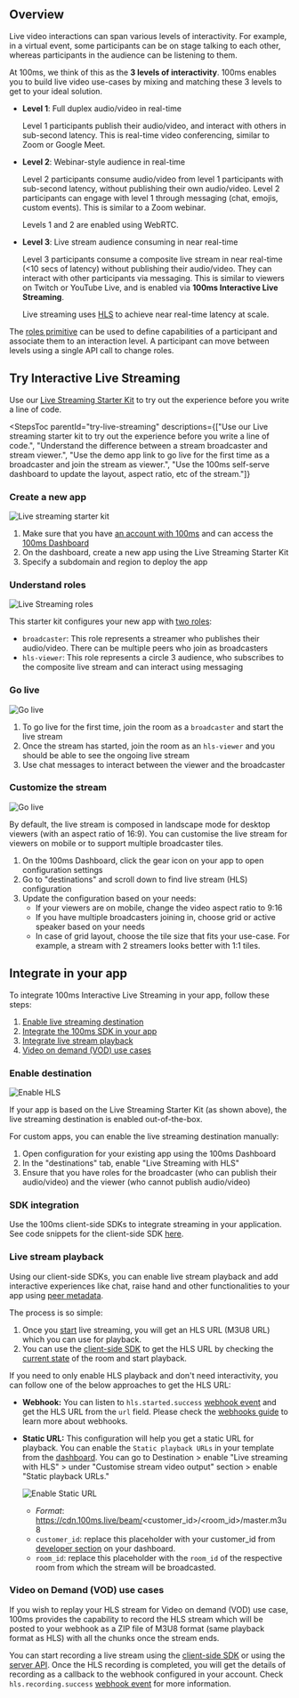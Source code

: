 ## Overview

Live video interactions can span various levels of interactivity. For example, in a virtual event, some participants can be on stage talking to each other, whereas participants in the audience can be listening to them.

At 100ms, we think of this as the **3 levels of interactivity**. 100ms enables you to build live video use-cases by mixing and matching these 3 levels to get to your ideal solution.

-   **Level 1**: Full duplex audio/video in real-time

    Level 1 participants publish their audio/video, and interact with others in sub-second latency. This is real-time video conferencing, similar to Zoom or Google Meet.

-   **Level 2**: Webinar-style audience in real-time

    Level 2 participants consume audio/video from level 1 participants with sub-second latency, without publishing their own audio/video. Level 2 participants can engage with level 1 through messaging (chat, emojis, custom events). This is similar to a Zoom webinar.

    Levels 1 and 2 are enabled using WebRTC.

-   **Level 3**: Live stream audience consuming in near real-time

    Level 3 participants consume a composite live stream in near real-time (<10 secs of latency) without publishing their audio/video. They can interact with other participants via messaging. This is similar to viewers on Twitch or YouTube Live, and is enabled via **100ms Interactive Live Streaming**.

    Live streaming uses [HLS](https://www.100ms.live/blog/hls-101-beginners-guide) to achieve near real-time latency at scale.

The [roles primitive](/docs/javascript/v2/foundation/templates-and-roles) can be used to define capabilities of a participant and associate them to an interaction level. A participant can move between levels using a single API call to change roles.

## Try Interactive Live Streaming

Use our [Live Streaming Starter Kit](https://www.100ms.live/marketplace/live-streaming-starter-kit) to try out the experience before you write a line of code.

<StepsToc
  parentId="try-live-streaming"
  descriptions={["Use our Live streaming starter kit to try out the experience before you write a line of code.", "Understand the difference between a stream broadcaster and stream viewer.", "Use the demo app link to go live for the first time as a broadcaster and join the stream as viewer.", "Use the 100ms self-serve dashboard to update the layout, aspect ratio, etc of the stream."]}
>

<StepsContainer id="try-live-streaming">

### Create a new app

![Live streaming starter kit](/docs/docs/v2/live-streaming-starter-kit.png)

1. Make sure that you have [an account with 100ms](https://dashboard.100ms.live/register) and can access the [100ms Dashboard](https://dashboard.100ms.live/)
1. On the dashboard, create a new app using the Live Streaming Starter Kit
1. Specify a subdomain and region to deploy the app

### Understand roles

![Live Streaming roles](/docs/docs/v2/live-streaming-roles.png)

This starter kit configures your new app with [two roles](/docs/javascript/v2/foundation/templates-and-roles):

-   `broadcaster`: This role represents a streamer who publishes their audio/video. There can be multiple peers who join as broadcasters
-   `hls-viewer`: This role represents a circle 3 audience, who subscribes to the composite live stream and can interact using messaging

### Go live

![Go live](/docs/docs/v2/live-streaming-go-live.gif)

1. To go live for the first time, join the room as a `broadcaster` and start the live stream
2. Once the stream has started, join the room as an `hls-viewer` and you should be able to see the ongoing live stream
3. Use chat messages to interact between the viewer and the broadcaster

### Customize the stream

![Go live](/docs/docs/v2/live-streaming-customise.png)

By default, the live stream is composed in landscape mode for desktop viewers (with an aspect ratio of 16:9). You can customise the live stream for viewers on mobile or to support multiple broadcaster tiles.

1. On the 100ms Dashboard, click the gear icon on your app to open configuration settings
2. Go to "destinations" and scroll down to find live stream (HLS) configuration
3. Update the configuration based on your needs:
    - If your viewers are on mobile, change the video aspect ratio to 9:16
    - If you have multiple broadcasters joining in, choose grid or active speaker based on your needs
    - In case of grid layout, choose the tile size that fits your use-case. For example, a stream with 2 streamers looks better with 1:1 tiles.

</StepsContainer>

## Integrate in your app

To integrate 100ms Interactive Live Streaming in your app, follow these steps:

1. [Enable live streaming destination](#enable-destination)
2. [Integrate the 100ms SDK in your app](#sdk-integration)
3. [Integrate live stream playback](#live-stream-playback)
4. [Video on demand (VOD) use cases](#video-on-demand-vod-use-cases)

### Enable destination

![Enable HLS](/docs/docs/v2/live-streaming-enable.gif)

If your app is based on the Live Streaming Starter Kit (as shown above), the live streaming destination is enabled out-of-the-box.

For custom apps, you can enable the live streaming destination manually:

1. Open configuration for your existing app using the 100ms Dashboard
1. In the "destinations" tab, enable "Live Streaming with HLS"
1. Ensure that you have roles for the broadcaster (who can publish their audio/video) and the viewer (who cannot publish audio/video)

### SDK integration

Use the 100ms client-side SDKs to integrate streaming in your application. See code snippets for the client-side SDK [here](/docs/javascript/v2/features/hls).

### Live stream playback

Using our client-side SDKs, you can enable live stream playback and add interactive experiences like chat, raise hand and other functionalities to your app using [peer metadata](/docs/javascript/v2/advanced-features/peer-metadata).

The process is so simple:

1. Once you [start](#step-3-go-live) live streaming, you will get an HLS URL (M3U8 URL) which you can use for playback.
2. You can use the [client-side SDK](/docs/javascript/v2/features/hls) to get the HLS URL by checking the [current state](/docs/javascript/v2/features/hls#current-room-status) of the room and start playback.

If you need to only enable HLS playback and don't need interactivity, you can follow one of the below approaches to get the HLS URL:

-   **Webhook:** You can listen to `hls.started.success` [webhook event](/docs/server-side/v2/introduction/webhook#hls-started-success) and get the HLS URL from the `url` field. Please check the [webhooks guide](/docs/server-side/v2/introduction/webhook) to learn more about webhooks.
-   **Static URL:** This configuration will help you get a static URL for playback. You can enable the `Static playback URLs` in your template from the [dashboard](https://dashboard.100ms.live/dashboard). You can go to Destination > enable "Live streaming with HLS" > under "Customise stream video output" section > enable "Static playback URLs."

    ![Enable Static URL](/docs/docs/v2/enable-static-url.png)

    -   _Format_: https://cdn.100ms.live/beam/<customer_id>/<room_id>/master.m3u8
    -   `customer_id`: replace this placeholder with your customer_id from [developer section](https://dashboard.100ms.live/developer) on your dashboard.
    -   `room_id`: replace this placeholder with the `room_id` of the respective room from which the stream will be broadcasted.

### Video on Demand (VOD) use cases

If you wish to replay your HLS stream for Video on demand (VOD) use case, 100ms provides the capability to record the HLS stream which will be posted to your webhook as a ZIP file of M3U8 format (same playback format as HLS) with all the chunks once the stream ends.

You can start recording a live stream using the [client-side SDK](/docs/javascript/v2/features/hls) or using the [server API](/docs/server-side/v2/Destinations/rtmp-streaming-and-browser-recording#start-streaming-recording). Once the HLS recording is completed, you will get the details of recording as a callback to the webhook configured in your account. Check `hls.recording.success` [webhook event](/docs/server-side/v2/introduction/webhook#hls-recording-success) for more information.
